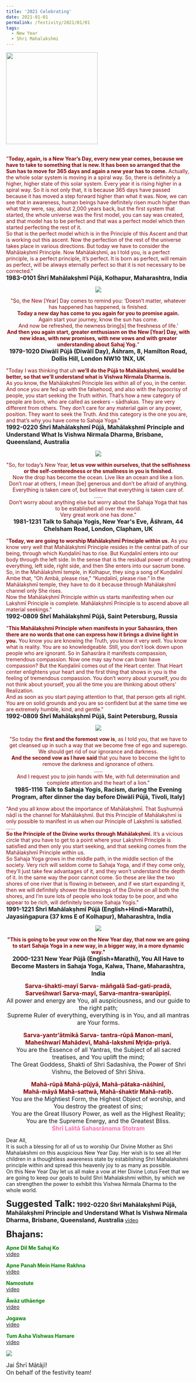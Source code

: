 ```yaml
---
title: '2021 Celebrating'
date: 2021-01-01
permalink: /festivity/2021/01/01
tags:
  - New Year
  - Shri Mahalakshmi
---
```


<div style="text-align: left"><img src="/images/image00.png" width="250" /></div><br>

<p>
<font color="DarkRed">"<b>Today, again, is a New Year’s Day, every new year comes, because we have to take to something that is new. It has been so arranged that the Sun has to move for 365 days and again a new year has to come.</b>
Actually, the whole solar system is moving in a spiral way. So, there is definitely a higher, higher state of this solar system. Every year it is rising higher in a spiral way. So it is not only that, it is because 365 days have passed because it has moved a step forward higher than what it was. Now, we can see that in awareness, human beings have definitely risen much higher than what they were, say, about 2,000 years back, but the first system that started, the whole universe was the first model, you can say was created, and that model has to be perfect and that was a perfect model which then started perfecting the rest of it.<br>
So that is the perfect model which is in the Principle of this Ascent and that is working out this ascent. Now the perfection of the rest of the universe takes place in various directions.
But today we have to consider the Mahālakṣhmī Principle. Now Mahālakṣhmī, as I told you, is a perfect principle, is a perfect principle, it’s perfect. It is born as perfect, will remain as perfect, will be always eternally perfect so that it is not necessary to be corrected."</font><br>
<font size="+0"><b>1983-0101 Śhrī Mahālakṣhmī Pūjā, Kolhapur, Maharashtra, India</b></font>
</p>

<div style="text-align: center"><img src="/images/image605.png" /></div>

<p style="text-align:center;">
<font color="DarkRed">"So, the New [Year] Day comes to remind you: ‘Doesn’t matter, whatever has happened has happened, is finished.<br>
<b>Today a new day has come to you again for you to promise again.</b><br>
Again start your journey, know the sun has come.<br> 
And now be refreshed, the newness bring[s] the freshness of life.’<br>
<b>And then you again start, greater enthusiasm on the New [Year] Day, 
with new ideas, with new promises, with new vows and with greater understanding about Sahaj Yog.</b>"</font><br>
<font size="+0"><b>1979-1020 Diwālī Pūjā (Diwālī Day), Āśhram, 8, Hamilton Road, Dollis Hill, London NW10 1NX, UK</b></font>
</p>

<p>
<font color="DarkRed">"Today I was thinking that uh <b>we’ll do the Pūjā to Mahālakṣhmī, would be better, so that we’ll understand what is Vishwa Nirmala Dharma is.</b><br>
As you know, the Mahālakṣhmī Principle lies within all of you, in the center. And once you are fed up with the falsehood, and also with the hypocrisy of people, you start seeking the Truth within. That’s how a new category of people are born, who are called as seekers – sādhakas. They are very different from others. They don’t care for any material gain or any power, position. They want to seek the Truth. And this category is the one you are, and that’s why you have come to Sahaja Yoga."</font><br>
<font size="+0"><b>1992-0220 Śhrī Mahālakṣhmī Pūjā, Mahālakṣhmī Principle and Understand What Is Vishwa Nirmala Dharma, Brisbane, Queensland, Australia</b></font>
</p>

<div style="text-align: center"><img src="/images/image606.png" /></div>

<p style="text-align:center;">
<font color="DarkRed">"So, for today’s New Year, <b>let us vow within ourselves, that the selfishness or the self-centeredness or the smallness in you is finished.</b><br>
Now the drop has become the ocean. Live like an ocean and like a lion.<br>
Don’t roar at others, I mean [be] generous and don’t be afraid of anything.<br>
Everything is taken care of, but believe that everything is taken care of.<br>
......<br>
Don’t worry about anything else but worry about the Sahaja Yoga that has to be established all over the world.<br>
Very great work one has done."</font><br>
<font size="+0"><b>1981-1231 Talk to Sahaja Yogis, New Year's Eve, Āśhram, 44 Chelsham Road, London, Clapham, UK</b></font>
</p>

<p>
<font color="DarkRed">"<b>Today, we are going to worship Mahālakṣhmī Principle within us.</b>
As you know very well that Mahālakṣhmī Principle resides in the central path of our being, through which Kuṇḍalinī has to rise. But Kuṇḍalinī enters into our body through the left side. In the sense that is the residual power of creating everything, left side, right side, and then She enters into our sacrum bone.<br>
So, in the Mahālakṣhmī temple, in Kolhapur, they sing a song of Kuṇḍalinī Ambe that, “Oh Ambā, please rise,” “Kuṇḍalinī, please rise.” In the Mahālakṣhmī temple, they have to do it because through Mahālakṣhmī channel only She rises.<br>
Now the Mahālakṣhmī Principle within us starts manifesting when our Lakṣhmī Principle is complete. Mahālakṣhmī Principle is to ascend above all material seekings."</font><br>
<font size="+0"><b>1992-0809 Śhrī Mahālakṣhmī Pūjā, Saint Petersburg, Russia</b></font>
</p>

<p>
<font color="DarkRed">"<b>This Mahālakṣhmī Principle when manifests in your Sahasrāra, then there are no words that one can express how it brings a divine light in you.</b> You know you are knowing the Truth, you know it very well. You know what is reality. You are so knowledgeable. Still, you don’t look down upon people who are ignorant. So in Sahasrāra it manifests compassion, tremendous compassion. Now one may say how can brain have compassion? But the Kuṇḍalinī comes out of the Heart center. That Heart center enlightens your heart and the first thing that shows in you is the feeling of tremendous compassion. You don’t worry about yourself, you do not think about yourself, you all the time you are thinking about others’ Realization.<br>
And as soon as you start paying attention to that, that person gets all right. You are on solid grounds and you are so confident but at the same time we are extremely humble, kind, and gentle."</font><br>
<font size="+0"><b>1992-0809 Śhrī Mahālakṣhmī Pūjā, Saint Petersburg, Russia</b></font>
</p>

<div style="text-align: center"><img src="/images/image607.png" /></div>

<p style="text-align:center;">
<font color="DarkRed">"So today the <b>first and the foremost vow is</b>, as I told you, that we have to get cleansed up in such a way that we become free of ego and superego. 
We should get rid of our ignorance and darkness.<br>
<b>And the second vow as I have said</b> that you have to become the light to remove the darkness and ignorance of others.<br> 
......<br>
And I request you to join hands with Me, with full determination and complete attention and the heart of a lion."</font><br>
<font size="+0"><b>1985-1116 Talk to Sahaja Yogis, Racism, during the Evening Program, after dinner the day before Diwālī Pūjā, Tivoli, Italy]</b></font>
</p>

<p>
<font color="DarkRed">"And you all know about the importance of Mahālakṣhmī. That Suṣhumṇā nāḍī is the channel for Mahālakṣhmī. But this Principle of Mahālakṣhmī is only possible to manifest in us when our Principle of Lakṣhmī is satisfied.<br>
......<br>
<b>So the Principle of the Divine works through Mahālakṣhmī.</b> It’s a vicious circle that you have to get to a point where your Lakṣhmī Principle is satisfied and then only you start seeking, and that seeking comes from the Mahālakṣhmī Principle within us.<br>
So Sahaja Yoga grows in the middle path, in the middle section of the society. Very rich will seldom come to Sahaja Yoga, and if they come only, they’ll just take few advantages of it, and they won’t understand the depth of it. In the same way the poor cannot come. So these are like the two shores of one river that is flowing in between, and if we start expanding it, then we will definitely shower the blessings of the Divine on all both the shores, and I’m sure lots of people who look today to be poor, and who appear to be rich, will definitely become Sahaja Yogis."</font><br>
<font size="+0"><b>1991-1221 Śhrī Mahālakṣhmī Pūjā (English+Hindi+Marathi), Jayasiṅgapura (37 kms E of Kolhapur), Maharashtra, India</b></font>
</p>

<div style="text-align: center"><img src="/images/image608.png" /></div>

<p style="text-align:center;">
<font color="DarkRed"><b>"This is going to be your vow on the New Year day, that now we are going to start Sahaja Yoga in a new way, in a bigger way, in a more dynamic way."</b></font><br>
<font size="+0"><b>2000-1231 New Year Pūjā (English+Marathi), You All Have to Become Masters in Sahaja Yoga, Kalwa, Thane, Maharashtra, India</b></font>
</p>

<p style="text-align:center;">
<font color="DarkRed"><font size="+0"><b>Sarva-śhakti-mayī Sarva- māñgalā Sad-gati-pradā,<br>
Sarveśhwarī Sarva-mayī, Sarva-mantra-swarūpiṇī.</b></font></font><br>
<font size="+0">All power and energy are You, all auspiciousness, and our guide to the right path;<br>
Supreme Ruler of everything, everything is in You, and all mantras are Your forms.</font>
</p>

<p style="text-align:center;">
<font color="DarkRed"><font size="+0"><b>Sarva-yantr’ātmikā Sarva- tantra-rūpā Manon-manī,<br>
Maheśhwarī Mahādevī, Mahā-lakshmī Mŗiḍa-priyā.   </b></font></font><br>
<font size="+0">You are the Essence of all Yantras, the Subject of all sacred treatises, and You uplift the mind;<br> 
The Great Goddess, Shakti of Shri Sadashiva, the Power of Shri Vishnu, the Beloved of Shri Shiva.</font>
</p>

<p style="text-align:center;">
<font color="DarkRed"><font size="+0"><b>Mahā-rūpā Mahā-pūjyā, Mahā-pātaka-nāśhinī,<br>
Mahā-māyā Mahā-sattwā, Mahā-śhaktir Mahā-ratiḥ.</b></font></font><br>
<font size="+0">You are the Mightiest Form, the Highest Object of worship, and You destroy the greatest of sins;<br>
You are the Great Illusory Power, as well as the Highest Reality;<br>
You are the Supreme Energy, and the Greatest Bliss.</font><br>
<font color="HotPink"><font size="+0"><b>Śhrī Lalitā Sahasrānama Stotram</b></font></font>
</p>

<p>
Dear All,<br>
It is such a blessing for all of us to worship Our Divine Mother as Shri Mahalakshmi on this auspicious New Year Day. Her wish is to see all Her children in a thoughtless awareness state by establishing Shri Mahalakshmi principle within and spread this heavenly joy to as many as possible.<br>
On this New Year Day let us all make a vow at Her Divine Lotus Feet that we are going to keep our goals to build Shri Mahalakshmi within, by which we can strengthen the power to exhibit this Vishwa Nirmala Dharma to the whole world.<br>
</p>	

<font size="+2"><b>Suggested Talk:</b></font> 
<font size="+0"><b>1992-0220 Śhrī Mahālakṣhmī Pūjā, Mahālakṣhmī Principle and Understand What Is Vishwa Nirmala Dharma, Brisbane, Queensland, Australia</b></font>
<a href="https://www.youtube.com/watch?v=OR9mMD1RYS0&feature=emb_logo&ab_channel=TeachingsofH.H.ShriMatajiNirmalaDevi"> video</a><br>

<font size="+2"><b>Bhajans:</b></font>

<p>
<font color="green"><b>Apne Dil Me Sahaj Ko</b></font><br>
<a href="https://youtu.be/l3ysT319i-Y">video</a>
</p>

<p>
<font color="green"><b>Apne Panah Mein Hame Rakhna</b></font><br>
<a href="https://youtu.be/1zzMwHijwI0">video</a>
</p>
 
<p>
<font color="green"><b>Namostute</b></font><br>
<a href="https://youtu.be/30F02gXLuGw">video</a> 
</p>

<p>
<font color="green"><b>Āwāz uthāeńge</b></font><br>
<a href="https://www.youtube.com/watch?v=Ttp3KyI2rew&ab_channel=108Victoria">video</a> 
</p>

<p>
<font color="green"><b>Jogawa</b></font><br>
<a href="https://www.youtube.com/watch?v=FYbd_oXbyGs&ab_channel=SahajaYoga">video</a> 
</p>

<p>
<font color="green"><b>Tum Asha Vishwas Hamare</b></font><br>
<a href="https://www.youtube.com/watch?v=CCWev7vvF0s&ab_channel=SahajaYoga">video</a> 
</p>

<div style="text-align: left"><img src="/images/image609.png" /></div>

<p>
<font size="+0">Jai Śhrī Mātājī!<br>
On behalf of the festivity team!</font>
</p>